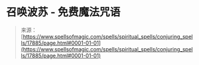 <!--yml

类别：未分类

日期：2024-06-12 18:59:12

-->

# 召唤波苏 - 免费魔法咒语

> 来源：[https://www.spellsofmagic.com/spells/spiritual_spells/conjuring_spells/17885/page.html#0001-01-01](https://www.spellsofmagic.com/spells/spiritual_spells/conjuring_spells/17885/page.html#0001-01-01)
